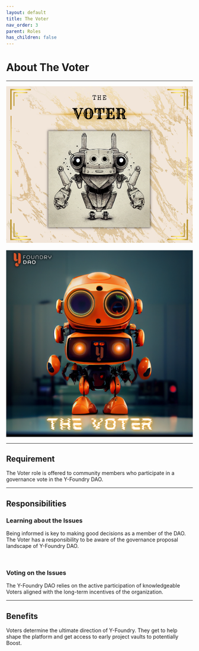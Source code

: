 ```yaml
---
layout: default
title: The Voter
nav_order: 3
parent: Roles
has_children: false
---
```


# About The Voter

***

![Voter](/assets/images/learn/role/voter.png)
<br />
<br />
![Voter3d](/assets/images/learn/role/voter-3d.png)

***

## Requirement
The Voter role is offered to community members who participate in a governance vote in the Y-Foundry DAO.

***

## Responsibilities
### Learning about the Issues
Being informed is key to making good decisions as a member of the DAO. The Voter has a responsibility to be aware of the governance proposal landscape of Y-Foundry DAO.

<br>

### Voting on the Issues
The Y-Foundry DAO relies on the active participation of knowledgeable Voters aligned with the long-term incentives of the organization.

***

## Benefits
Voters determine the ultimate direction of Y-Foundry. They get to help shape the platform and get access to early project vaults to potentially Boost.